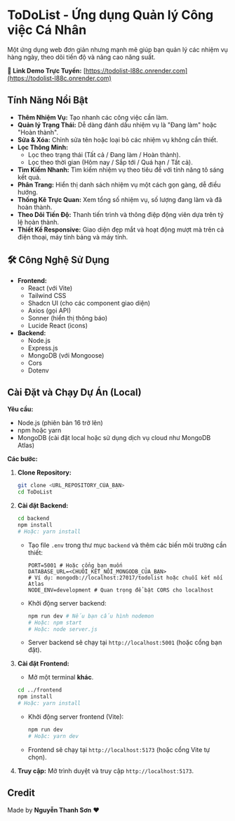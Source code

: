 # ToDoList - Ứng dụng Quản lý Công việc Cá Nhân

Một ứng dụng web đơn giản nhưng mạnh mẽ giúp bạn quản lý các nhiệm vụ hàng ngày, theo dõi tiến độ và nâng cao năng suất.

**🔗 Link Demo Trực Tuyến:** [https://todolist-l88c.onrender.com](https://todolist-l88c.onrender.com)

##  Tính Năng Nổi Bật

* **Thêm Nhiệm Vụ:** Tạo nhanh các công việc cần làm.
* **Quản lý Trạng Thái:** Dễ dàng đánh dấu nhiệm vụ là "Đang làm" hoặc "Hoàn thành".
* **Sửa & Xóa:** Chỉnh sửa tên hoặc loại bỏ các nhiệm vụ không cần thiết.
* **Lọc Thông Minh:**
    * Lọc theo trạng thái (Tất cả / Đang làm / Hoàn thành).
    * Lọc theo thời gian (Hôm nay / Sắp tới / Quá hạn / Tất cả).
* **Tìm Kiếm Nhanh:** Tìm kiếm nhiệm vụ theo tiêu đề với tính năng tô sáng kết quả.
* **Phân Trang:** Hiển thị danh sách nhiệm vụ một cách gọn gàng, dễ điều hướng.
* **Thống Kê Trực Quan:** Xem tổng số nhiệm vụ, số lượng đang làm và đã hoàn thành.
* **Theo Dõi Tiến Độ:** Thanh tiến trình và thông điệp động viên dựa trên tỷ lệ hoàn thành.
* **Thiết Kế Responsive:** Giao diện đẹp mắt và hoạt động mượt mà trên cả điện thoại, máy tính bảng và máy tính.

## 🛠️ Công Nghệ Sử Dụng

* **Frontend:**
    * React (với Vite)
    * Tailwind CSS
    * Shadcn UI (cho các component giao diện)
    * Axios (gọi API)
    * Sonner (hiển thị thông báo)
    * Lucide React (icons)
* **Backend:**
    * Node.js
    * Express.js
    * MongoDB (với Mongoose)
    * Cors
    * Dotenv

##  Cài Đặt và Chạy Dự Án (Local)

**Yêu cầu:**
* Node.js (phiên bản 16 trở lên)
* npm hoặc yarn
* MongoDB (cài đặt local hoặc sử dụng dịch vụ cloud như MongoDB Atlas)

**Các bước:**

1.  **Clone Repository:**
    ```bash
    git clone <URL_REPOSITORY_CỦA_BẠN>
    cd ToDoList 
    ```

2.  **Cài đặt Backend:**
    ```bash
    cd backend 
    npm install 
    # Hoặc: yarn install
    ```
    * Tạo file `.env` trong thư mục `backend` và thêm các biến môi trường cần thiết:
        ```env
        PORT=5001 # Hoặc cổng bạn muốn
        DATABASE_URL=<CHUỖI_KẾT_NỐI_MONGODB_CỦA_BẠN> 
        # Ví dụ: mongodb://localhost:27017/todolist hoặc chuỗi kết nối Atlas
        NODE_ENV=development # Quan trọng để bật CORS cho localhost
        ```
    * Khởi động server backend:
        ```bash
        npm run dev # Nếu bạn cấu hình nodemon
        # Hoặc: npm start 
        # Hoặc: node server.js
        ```
    * Server backend sẽ chạy tại `http://localhost:5001` (hoặc cổng bạn đặt).

3.  **Cài đặt Frontend:**
    * Mở một terminal **khác**.
    ```bash
    cd ../frontend 
    npm install
    # Hoặc: yarn install
    ```
    * Khởi động server frontend (Vite):
        ```bash
        npm run dev
        # Hoặc: yarn dev
        ```
    * Frontend sẽ chạy tại `http://localhost:5173` (hoặc cổng Vite tự chọn).

4.  **Truy cập:** Mở trình duyệt và truy cập `http://localhost:5173`.

##  Credit

Made by **Nguyễn Thanh Sơn** ❤️
